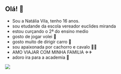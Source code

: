## Olá! 👋

- Sou a Natália Vila, tenho 16 anos.
- sou etudande da escola vereador euclides miranda
- estou curçando o 2ª do ensino medio 
- gosto de jogar volei 🏐
- gosto muito de dirigir carro 🚗
- sou apaixonada por cachorro e cavalo 🐾🐴
- AMO VIAJAR COM MINHA FAMILIA ✈✈
- adoro ira para a academia 💪

![](https://media.tenor.com/3-9gRpsn0voAAAAi/dance-emoji.gif)
